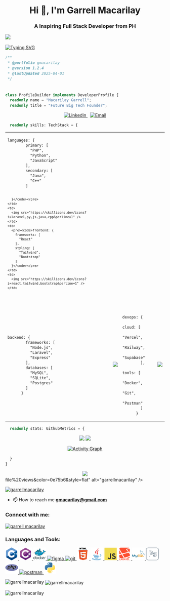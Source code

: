 <h1 align="center">Hi 👋, I'm Garrell Macarilay</h1>
<h3 align="center">A Inspiring Full Stack Developer from PH</h3>

<p align="left"> <img src="https://komarev.com/ghpvc/?username=garrellmacarilay&label=Pro<div align="center">

[![Typing SVG](https://readme-typing-svg.demolab.com?font=Fira+Code&weight=600&size=20&pause=1000&color=3795DD&center=true&vCenter=true&multiline=true&random=false&width=500&height=60&lines=+Future+Big+Tech+Founder;Blockchain+Enthusiast)](https://git.io/typing-svg)

</div>

```typescript
/** 
 * @portfolio gmacarilay
 * @version 1.2.4
 * @lastUpdated 2025-04-01
 */


class ProfileBuilder implements DeveloperProfile {
  readonly name = "Macarilay Garrell";
  readonly title = "Future Big Tech Founder";

```

<div align="center">
  <a href="https://linkedin.com/in/garrell macarilay" target="blank">
    <img src="https://img.shields.io/badge/Linkedin-1DA1F2?style=for-the-badge&logo=twitter&logoColor=white" alt="Linkedin" />
  </a>&nbsp;
  <a href="mailto:you@example.com?subject=My%20Short%20Quote&body=Blockchain.%20Philanthropist.%20Good-Looking.%20Trillionaire.%20AI.%20Enthusiast.">
    <img src="https://img.shields.io/badge/Email-E4405F?style=for-the-badge&logo=email&logoColor=white" alt="Email" />
  </a>
</div>

```typescript
  readonly skills: TechStack = {
```

<table align="center">
  <tr>
    <td>
      <pre><code>languages: {
        primary: [
          "PHP",
          "Python",
          "JavaScript"
        ],
        secondary: [
          "Java",
          "C++"
        ]

      }</code></pre>
    </td>
    <td>
      <img src="https://skillicons.dev/icons?i=laravel,py,js,java,cpp&perline=1" />
    </td>
    <td>
      <pre><code>frontend: {
        frameworks: [
          "React"
        ],
        styling: [
          "Tailwind",
          "Bootstrap"
        ]
      }</code></pre>
    </td>
    <td>
      <img src="https://skillicons.dev/icons?i=react,tailwind,bootstrap&perline=1" />
    </td>
  </tr>
  <tr>
    <td>
      <pre><code>backend: {
        frameworks: [
          "Node.js",
          "Laravel",
          "Express"
        ],
        databases: [
          "MySQL",
          "SQLite",
          "Postgres"
        ]
      }</code></pre>
    </td>
    <td>
      <img src="https://skillicons.dev/icons?i=nodejs,laravel,express,mysql,sqlite,postgres&perline=1" />
    </td>
    <td>
      <pre><code>devops: {
        cloud: [
          "Vercel",
          "Railway",
          "Supabase"
        ],
        tools: [
          "Docker",
          "Git",
          "Postman"
        ]
      }</code></pre>
    </td>
    <td>
      <img src="https://skillicons.dev/icons?i=vercel,supabase,docker,git,postman&perline=1" />
    </td>
  </tr>
</table>

```typescript
  readonly stats: GithubMetrics = {
```

<div align="center">


<img width="49%" src="https://github-readme-stats.vercel.app/api?username=garrellmacarilay&show_icons=true&theme=tokyonight&hide_border=true" />

<img width="49%" src="https://github-readme-streak-stats.herokuapp.com/?user=garrellmacarilay&theme=tokyonight&hide_border=true" />

[![Activity Graph](https://github-readme-activity-graph.vercel.app/graph?username=garrellmacarilay&theme=tokyo-night&hide_border=true)](https://github.com/ashutosh00710/github-readme-activity-graph)

</div>


```typescript
  }
}
```
<div align="center">
  
<img src="https://quotes-github-readme.vercel.app/api?type=horizontal&theme=tokyonight" />



</div>file%20views&color=0e75b6&style=flat" alt="garrellmacarilay" /> </p>

<p align="left"> <a href="https://github.com/ryo-ma/github-profile-trophy"><img src="https://github-profile-trophy.vercel.app/?username=garrellmacarilay" alt="garrellmacarilay" /></a> </p>

- 📫 How to reach me **gmacarilay@gmail.com**

<h3 align="left">Connect with me:</h3>
<p align="left">
<a href="https://linkedin.com/in/garrell macarilay" target="blank"><img align="center" src="https://raw.githubusercontent.com/rahuldkjain/github-profile-readme-generator/master/src/images/icons/Social/linked-in-alt.svg" alt="garrell macarilay" height="30" width="40" /></a>
</p>

<h3 align="left">Languages and Tools:</h3>
<p align="left"> <a href="https://www.w3schools.com/cpp/" target="_blank" rel="noreferrer"> <img src="https://raw.githubusercontent.com/devicons/devicon/master/icons/cplusplus/cplusplus-original.svg" alt="cplusplus" width="40" height="40"/> </a> <a href="https://www.w3schools.com/cs/" target="_blank" rel="noreferrer"> <img src="https://raw.githubusercontent.com/devicons/devicon/master/icons/csharp/csharp-original.svg" alt="csharp" width="40" height="40"/> </a> <a href="https://www.docker.com/" target="_blank" rel="noreferrer"> <img src="https://raw.githubusercontent.com/devicons/devicon/master/icons/docker/docker-original-wordmark.svg" alt="docker" width="40" height="40"/> </a> <a href="https://www.figma.com/" target="_blank" rel="noreferrer"> <img src="https://www.vectorlogo.zone/logos/figma/figma-icon.svg" alt="figma" width="40" height="40"/> </a> <a href="https://git-scm.com/" target="_blank" rel="noreferrer"> <img src="https://www.vectorlogo.zone/logos/git-scm/git-scm-icon.svg" alt="git" width="40" height="40"/> </a> <a href="https://www.w3.org/html/" target="_blank" rel="noreferrer"> <img src="https://raw.githubusercontent.com/devicons/devicon/master/icons/html5/html5-original-wordmark.svg" alt="html5" width="40" height="40"/> </a> <a href="https://www.java.com" target="_blank" rel="noreferrer"> <img src="https://raw.githubusercontent.com/devicons/devicon/master/icons/java/java-original.svg" alt="java" width="40" height="40"/> </a> <a href="https://developer.mozilla.org/en-US/docs/Web/JavaScript" target="_blank" rel="noreferrer"> <img src="https://raw.githubusercontent.com/devicons/devicon/master/icons/javascript/javascript-original.svg" alt="javascript" width="40" height="40"/> </a> <a href="https://laravel.com/" target="_blank" rel="noreferrer"> <img src="https://raw.githubusercontent.com/devicons/devicon/master/icons/laravel/laravel-plain-wordmark.svg" alt="laravel" width="40" height="40"/> </a> <a href="https://www.mysql.com/" target="_blank" rel="noreferrer"> <img src="https://raw.githubusercontent.com/devicons/devicon/master/icons/mysql/mysql-original-wordmark.svg" alt="mysql" width="40" height="40"/> </a> <a href="https://www.photoshop.com/en" target="_blank" rel="noreferrer"> <img src="https://raw.githubusercontent.com/devicons/devicon/master/icons/photoshop/photoshop-line.svg" alt="photoshop" width="40" height="40"/> </a> <a href="https://www.php.net" target="_blank" rel="noreferrer"> <img src="https://raw.githubusercontent.com/devicons/devicon/master/icons/php/php-original.svg" alt="php" width="40" height="40"/> </a> <a href="https://postman.com" target="_blank" rel="noreferrer"> <img src="https://www.vectorlogo.zone/logos/getpostman/getpostman-icon.svg" alt="postman" width="40" height="40"/> </a> <a href="https://www.python.org" target="_blank" rel="noreferrer"> <img src="https://raw.githubusercontent.com/devicons/devicon/master/icons/python/python-original.svg" alt="python" width="40" height="40"/> </a> </p>

<p><img align="left" src="https://github-readme-stats.vercel.app/api/top-langs?username=garrellmacarilay&show_icons=true&locale=en&layout=compact" alt="garrellmacarilay" /></p>

<p>&nbsp;<img align="center" src="https://github-readme-stats.vercel.app/api?username=garrellmacarilay&show_icons=true&locale=en" alt="garrellmacarilay" /></p>

<p><img align="center" src="https://github-readme-streak-stats.herokuapp.com/?user=garrellmacarilay&" alt="garrellmacarilay" /></p>
